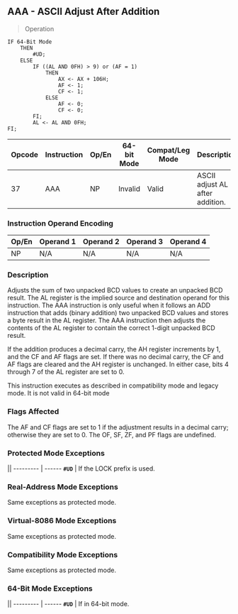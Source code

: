 ## AAA - ASCII Adjust After Addition
> Operation

``` slim
IF 64-Bit Mode
    THEN
        #UD;
    ELSE
        IF ((AL AND 0FH) > 9) or (AF = 1)
            THEN
                AX <- AX + 106H;
                AF <- 1;
                CF <- 1;
            ELSE
                AF <- 0;
                CF <- 0;
        FI;
        AL <- AL AND 0FH;
FI;
```

Opcode | Instruction | Op/En | 64-bit Mode | Compat/Leg Mode | Description
-------| ----------- | ----- | ----------- | --------------- | -----------
37     | AAA | NP | Invalid | Valid | ASCII adjust AL after addition.

### Instruction Operand Encoding
Op/En  | Operand 1  | Operand 2  | Operand 3  | Operand 4
------ | ---------- | ---------- | ---------- | ---------
NP  | N/A  | N/A  | N/A  | N/A

### Description
Adjusts the sum of two unpacked BCD values to create an unpacked BCD result. The AL register is the implied 
source and destination operand for this instruction. The AAA instruction is only useful when it follows an ADD 
instruction that adds (binary addition) two unpacked BCD values and stores a byte result in the AL register. The 
AAA instruction then adjusts the contents of the AL register to contain the correct 1-digit unpacked BCD result. 

If the addition produces a decimal carry, the AH register increments by 1, and the CF and AF flags are set. If there 
was no decimal carry, the CF and AF flags are cleared and the AH register is unchanged. In either case, bits 4 
through 7 of the AL register are set to 0.
<aside class="notice">
This instruction executes as described in compatibility mode and legacy mode. It is not valid in 64-bit mode
</aside>

### Flags Affected
The AF and CF flags are set to 1 if the adjustment results in a decimal carry; otherwise they are set to 0. The OF, 
SF, ZF, and PF flags are undefined.

### Protected Mode Exceptions
  || 
--------- | ------
**`#UD`**         |            If the LOCK prefix is used.

### Real-Address Mode Exceptions
Same exceptions as protected mode.

### Virtual-8086 Mode Exceptions
Same exceptions as protected mode.

### Compatibility Mode Exceptions
Same exceptions as protected mode.

### 64-Bit Mode Exceptions
  || 
--------- | ------
**`#UD`**         |             If in 64-bit mode.
